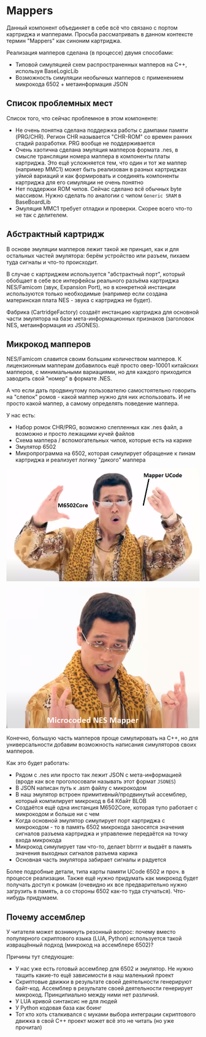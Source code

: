 # Mappers

Данный компонент объединяет в себе всё что связано с портом картриджа и мапперами. Просьба рассматривать в данном контексте термин "Mappers" как синоним картриджа.

Реализация мапперов сделана (в процессе) двумя способами:
- Типовой симуляцией схем распространенных мапперов на C++, используя BaseLogicLib
- Возможность симуляции необычных мапперов с применением микрокода 6502 + метаинформация JSON

## Список проблемных мест

Список того, что сейчас проблемное в этом компоненте:
- Не очень понятна сделана поддержка работы с дампами памяти (PRG/CHR). Регион CHR называется "CHR-ROM" со времен ранних стадий разработки. PRG вообще не поддерживается
- Очень хаотична сделана эмуляция мапперов формата .nes, в смысле трансляции номера маппера в компоненты платы картриджа. Это ещё усложняется тем, что один и тот же маппер (например MMC1) может быть реализован в разных картриджах уймой вариаций и как формировать и соединять компоненты картриджа для его симуляции не очень понятно
- Нет поддержки ROM чипов. Сейчас сделано всё обычных byte массивом. Нужно сделать по аналогии с чипом `Generic SRAM` в BaseBoardLib
- Эмуляция MMC1 требует отладки и проверки. Скорее всего что-то не так с делителем.

## Абстрактный картридж

В основе эмуляции мапперов лежит такой же принцип, как и для остальных частей эмулятора: берём устройство или разъем, пихаем туда сигналы и что-то происходит.

В случае с картриджем используется "абстрактный порт", который обобщает в себе все интерфейсы реального разъёма картриджа NES/Famicom (звук, Expansion Port), но в конкретной инстанции используются только необходимые (например если создана материнская плата NES - звука с картриджа не будет).

Фабрика (CartridgeFactory) создаёт инстанцию картриджа для основной части эмулятора на базе мета-информационных признаков (заголовок NES, метаинформация из JSONES).

## Микрокод мапперов

NES/Famicom славится своим большим количеством мапперов. К лицензионным мапперам добавилось ещё просто овер-10001 китайских мапперов, с минимальными вариациями, но для каждого приходится заводить свой "номер" в формате .NES.

А что если дать продвинутому пользователю самостоятельно говорить на "слепок" ромов - какой маппер нужно для них использовать. И не просто какой маппер, а самому определять поведение маппера.

У нас есть:
- Набор ромок CHR/PRG, возможно слепленных как .nes файл, а возможно и просто лежащими кучей файлов
- Схема маппера / вспомогательных чипов, которые есть на карике
- Эмулятор 6502
- Микропрограмма на 6502, которая симулирует обращение к пинам картриджа и реализует логику "дикого" маппера

![mappers_ucode1](mappers_ucode1.png)

![mappers_ucode2](mappers_ucode2.png)

Конечно, большую часть мапперов проще симулировать на C++, но для универсальности добавим возможность написания симуляторов своих мапперов.

Как это будет работать:
- Рядом с .nes или просто так лежит JSON с мета-информацией (вроде как все проголосовали называть этот формат `JSONES`)
- В JSON написан путь к .asm файлу с микрокодом
- В наш эмулятор встроен примитивный/продвинутый ассемблер, который компилирует микрокод в 64 Кбайт BLOB
- Создаётся ещё одна инстанция M6502Core, которая тупо работает с микрокодом и больше ни с чем
- Когда основной эмулятор симулирует порт картриджа с микрокодом - то в память 6502 микрокода заносятся значения сигналов разъема картриджа и управление передаётся на точку входа микрокода
- Микрокод симулирует там что-то, делает bbrrrr и выдаёт в память значения выходных сигналов разъема карика
- Основная часть эмулятора забирает сигналы и радуется

Более подробные детали, типа карты памяти UCode 6502 и проч. в процессе реализации. Также ещё нужно придумать как микрокод будет получать доступ к ромкам (очевидно их все предварительно нужно загрузить в память, а со стороны 6502 как-то туда стучаться). Что-нибудь придумаем.

## Почему ассемблер

У читателя может возникнуть резонный вопрос: почему вместо популярного скриптового языка (LUA, Python) используется такой извращённый подход (микрокод на ассемблере 6502)?

Причины тут следующие:
- У нас уже есть готовый ассемблер для 6502 и эмулятор. Не нужно тащить какие-то ещё зависимости в наш маленький проект
- Скриптовые движки в результате своей деятельности генерируют байт-код. Ассемблер в результате своей деятельности генерирует микрокод. Принципиально между ними нет различий.
- У LUA кривой синтаксис не для людей
- У Python кодовая база как боинг
- Тот кто хоть сталкивался с муками выбора интеграции скриптового движка в свой C++ проект может всё это не читать (но уже прочитал)
